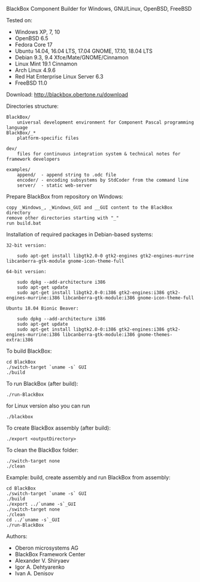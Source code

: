 BlackBox Component Builder for Windows, GNU/Linux, OpenBSD, FreeBSD

Tested on:
* Windows XP, 7, 10
* OpenBSD 6.5
* Fedora Core 17
* Ubuntu 14.04, 16.04 LTS, 17.04 GNOME, 17.10, 18.04 LTS
* Debian 9.3, 9.4 Xfce/Mate/GNOME/Cinnamon
* Linux Mint 19.1 Cinnamon
* Arch Linux 4.9.6
* Red Hat Enterprise Linux Server 6.3
* FreeBSD 11.0

Download: http://blackbox.obertone.ru/download

Directories structure:

	BlackBox/
		universal development environment for Component Pascal programming language
	BlackBox/_*
		platform-specific files

	dev/
		files for continuous integration system & technical notes for framework developers

	examples/
		append/  - append string to .odc file
		encoder/ - encoding subsystems by StdCoder from the command line
		server/  - static web-server

Prepare BlackBox from repository on Windows:

	copy _Windows_, _Windows_GUI and __GUI content to the BlackBox directory
	remove other directories starting with "_"
	run build.bat


Installation of required packages in Debian-based systems:

	32-bit version:

		sudo apt-get install libgtk2.0-0 gtk2-engines gtk2-engines-murrine libcanberra-gtk-module gnome-icon-theme-full

	64-bit version:

		sudo dpkg --add-architecture i386
		sudo apt-get update
		sudo apt-get install libgtk2.0-0:i386 gtk2-engines:i386 gtk2-engines-murrine:i386 libcanberra-gtk-module:i386 gnome-icon-theme-full

	Ubuntu 18.04 Bionic Beaver:

		sudo dpkg --add-architecture i386
		sudo apt-get update
		sudo apt-get install libgtk2.0-0:i386 gtk2-engines:i386 gtk2-engines-murrine:i386 libcanberra-gtk-module:i386 gnome-themes-extra:i386


To build BlackBox:

	cd BlackBox
	./switch-target `uname -s` GUI
	./build

To run BlackBox (after build):

	./run-BlackBox

for Linux version also you can run

	./blackbox

To create BlackBox assembly (after build):

	./export <outputDirectory>

To clean the BlackBox folder:

	./switch-target none
	./clean

Example: build, create assembly and run BlackBox from assembly:

	cd BlackBox
	./switch-target `uname -s` GUI
	./build
	./export ../`uname -s`_GUI
	./switch-target none
	./clean
	cd ../`uname -s`_GUI
	./run-BlackBox

Authors:
* Oberon microsystems AG
* BlackBox Framework Center
* Alexander V. Shiryaev
* Igor A. Dehtyarenko
* Ivan A. Denisov
